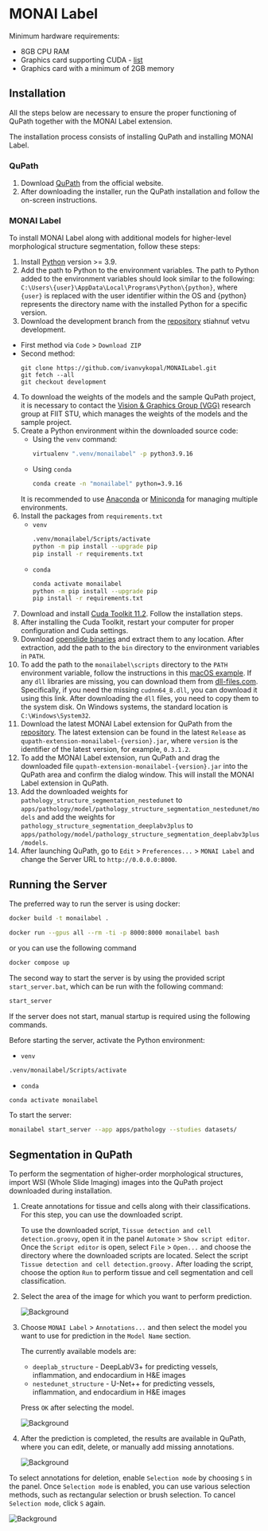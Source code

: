 # MONAI Label 

Minimum hardware requirements:
 - 8GB CPU RAM
 - Graphics card supporting CUDA - [list](https://developer.nvidia.com/cuda-gpus)
 - Graphics card with a minimum of 2GB memory


## Installation

All the steps below are necessary to ensure the proper functioning of QuPath together with the MONAI Label extension.

The installation process consists of installing QuPath and installing MONAI Label.
### QuPath

1. Download [QuPath](https://qupath.github.io/) from the official website.
2. After downloading the installer, run the QuPath installation and follow the on-screen instructions.

### MONAI Label

To install MONAI Label along with additional models for higher-level morphological structure segmentation, follow these steps:

1. Install [Python](https://www.python.org/downloads/) version >= 3.9.
2. Add the path to Python to the environment variables. The path to Python added to the environment variables should look similar to the following:
`C:\Users\{user}\AppData\Local\Programs\Python\{python}`, where `{user}` is replaced with the user identifier within the OS and {python} represents the directory name with the installed Python for a specific version.
3. Download the development branch from the [repository](https://github.com/ivanvykopal/MONAILabel/tree/development) stiahnuť vetvu development.
  - First method via `Code` > `Download ZIP`
  - Second method:
    ```git
    git clone https://github.com/ivanvykopal/MONAILabel.git
    git fetch --all
    git checkout development
    ```
4. To download the weights of the models and the sample QuPath project, it is necessary to contact the [Vision & Graphics Group (VGG)](https://vgg.fiit.stuba.sk/team/) research group at FIIT STU, which manages the weights of the models and the sample project.
5. Create a Python environment within the downloaded source code:
   - Using the `venv` command:
      ```bash
      virtualenv ".venv/monailabel" -p python3.9.16
      ```
    - Using `conda`
      ```bash
      conda create -n "monailabel" python=3.9.16
      ```
     It is recommended to use [Anaconda](https://www.anaconda.com/products/distribution) or [Miniconda](https://docs.conda.io/en/latest/miniconda.html) for managing multiple environments.
6. Install the packages from `requirements.txt`
    - `venv`
      ```bash
      .venv/monailabel/Scripts/activate
      python -m pip install --upgrade pip
      pip install -r requirements.txt
      ```
    - `conda`
      ```bash
      conda activate monailabel
      python -m pip install --upgrade pip
      pip install -r requirements.txt
      ```
7. Download and install [Cuda Toolkit 11.2](https://developer.nvidia.com/cuda-11.2.0-download-archive). Follow the installation steps.
8. After installing the Cuda Toolkit, restart your computer for proper configuration and Cuda settings.
9. Download [openslide binaries](https://openslide.org/download/) and extract them to any location. After extraction, add the path to the `bin` directory to the environment variables in `PATH`.
10. To add the path to the `monailabel\scripts` directory to the `PATH` environment variable, follow the instructions in this [macOS example](https://www.cyberciti.biz/faq/appleosx-bash-unix-change-set-path-environment-variable/). If any `dll` libraries are missing, you can download them from [dll-files.com](https://www.dll-files.com/). Specifically, if you need the missing `cudnn64_8.dll`, you can download it using this link. After downloading the `dll` files, you need to copy them to the system disk. On Windows systems, the standard location is `C:\Windows\System32`.
11. Download the latest MONAI Label extension for QuPath from the [repository](https://github.com/ivanvykopal/MONAILabel/tags). The latest extension can be found in the latest `Release` as `qupath-extension-monailabel-{version}.jar`, where `version` is the identifier of the latest version, for example, `0.3.1.2`.
12. To add the MONAI Label extension, run QuPath and drag the downloaded file `qupath-extension-monailabel-{version}.jar` into the QuPath area and confirm the dialog window. This will install the MONAI Label extension in QuPath.
13. Add the downloaded weights for `pathology_structure_segmentation_nestedunet` to `apps/pathology/model/pathology_structure_segmentation_nestedunet/models` and add the weights for `pathology_structure_segmentation_deeplabv3plus` to `apps/pathology/model/pathology_structure_segmentation_deeplabv3plus/models`.
14. After launching QuPath, go to `Edit` > `Preferences...` > `MONAI Label` and change the Server URL to `http://0.0.0.0:8000`.

## Running the Server

The preferred way to run the server is using docker:

```bash
docker build -t monailabel .

docker run --gpus all --rm -ti -p 8000:8000 monailabel bash
```

or you can use the following command

```bash
docker compose up
```

The second way to start the server is by using the provided script `start_server.bat`, which can be run with the following command:

```bash
start_server
```

If the server does not start, manual startup is required using the following commands.

Before starting the server, activate the Python environment:
 - `venv`
 ```bash
 .venv/monailabel/Scripts/activate
 ```
 - `conda`
 ```bash
 conda activate monailabel
 ```

To start the server:
```bash
monailabel start_server --app apps/pathology --studies datasets/
```
## Segmentation in QuPath

To perform the segmentation of higher-order morphological structures, import WSI (Whole Slide Imaging) images into the QuPath project downloaded during installation.

1. Create annotations for tissue and cells along with their classifications. For this step, you can use the downloaded script.

    To use the downloaded script, `Tissue detection and cell detection.groovy`, open it in the panel `Automate` > `Show script editor`. Once the `Script editor` is open, select `File` > `Open...` and choose the directory where the downloaded scripts are located. Select the script `Tissue detection and cell detection.groovy.` After loading the script, choose the option `Run` to perform tissue and cell segmentation and cell classification.

2. Select the area of the image for which you want to perform prediction.

    ![Background](docs/images/qupath/QuPath1.jpg)

3. Choose `MONAI Label` > `Annotations...` and then select the model you want to use for prediction in the `Model Name` section.

    The currently available models are:
    - `deeplab_structure` - DeepLabV3+ for predicting vessels, inflammation, and endocardium in H&E images
    - `nestedunet_structure` - U-Net++ for predicting vessels, inflammation, and endocardium in H&E images

    Press `OK` after selecting the model.

    ![Background](docs/images/qupath/QuPath2.jpg)

4. After the prediction is completed, the results are available in QuPath, where you can edit, delete, or manually add missing annotations.

    ![Background](docs/images/qupath/QuPath3.png)

To select annotations for deletion, enable `Selection mode` by choosing `S` in the panel. Once `Selection mode` is enabled, you can use various selection methods, such as rectangular selection or brush selection. To cancel `Selection mode`, click `S` again.

![Background](docs/images/qupath/Panel.png)
